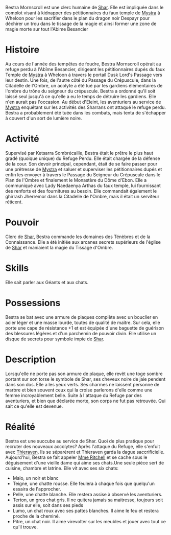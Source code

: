 Bestra Mornscroll est une clerc humaine de [Shar](https://www.aidedd.org/univers/pantheon/shar/). Elle est impliquée dans le complot visant à 
kidnapper des pétitionnaires du faux temple de [Mystra](https://www.aidedd.org/univers/pantheon/mystra/) à Wheloon pour les sacrifier dans le plan du 
dragon noir Despayr pour déchirer un trou dans le tissage de la magie et ainsi former une zone de 
magie morte sur tout l'Abime Besancier

# Histoire
Au cours de l'année des tempêtes de foudre, Bestra Mornscroll opérait au refuge perdu à l'Abîme Besancier, 
dirigeant les pétitionnaires dupés du faux Temple de [Mystra](https://www.aidedd.org/univers/pantheon/mystra/) à Wheloon à travers le portail Dusk Lord's Passage 
vers leur destin.
Une fois, de l'autre côté du Passage du Crépuscule, dans la Citadelle de l'Ombre, un acolyte a été tué par
les gardiens élémentaires de l'ombre du trône du seigneur du crépuscule. Bestra a ordonné qu'il soit laissé 
seul jusqu'à ce qu'elle a eu le temps de détruire les gardiens. Elle n'en aurait pas l'occasion.
Au début d'Eleint, les aventuriers au service de [Mystra](https://www.aidedd.org/univers/pantheon/mystra/) enquêtant sur les activités des Sharrans ont attaqué
le refuge perdu. Bestra a probablement été tuée dans les combats, mais tenta de s'échapper à couvert
d'un sort de lumière noire.

# Activité
Supervisé par Ketsarra Sombrécaille, Bestra était le prêtre le plus haut gradé (quoique unique) du Refuge Perdu.
Elle était chargée de la défense de la cour. Son devoir principal, cependant, était de se faire passer pour une prêtresse
de [Mystra](https://www.aidedd.org/univers/pantheon/mystra/) et saluer et superviser les pétitionnaires dupés et enfin les envoyer à travers le Passage du Seigneur du Crépuscule
dans le Plan de l'Ombre et finalement le Monastère du Dôme d'Ebon. Elle a communiqué avec Lady
Naedaenya Arthas du faux temple, lui fournissant des renforts et des fournitures au besoin. Elle
commandait également le ghirrash Jherremor dans la Citadelle de l'Ombre, mais il était un serviteur réticent.

# Pouvoir
Clerc de [Shar](https://www.aidedd.org/univers/pantheon/shar/), Bestra commande les domaines des Ténèbres et de la Connaissance. Elle a été initiée aux arcanes 
secrets supérieurs de l'église de [Shar](https://www.aidedd.org/univers/pantheon/shar/) et maniaient la magie du Tissage d'Ombre.

# Skills
Elle sait parler aux Géants et aux chats.

# Possessions
Bestra se bat avec une armure de plaques complète avec un bouclier en acier léger et une masse lourde, toutes de qualité de maître. 
Sur cela, elle porte une cape de résistance +1 et est équipée d'une baguette de guérison des blessures légères et d'un parchemin de
pouvoir divin. Elle utilise un disque de secrets pour symbole impie de [Shar](https://www.aidedd.org/univers/pantheon/shar/).

# Description
Lorsqu'elle ne porte pas son armure de plaque, elle revêt une toge sombre portant sur son torse le symbole de Shar,
ses cheveux noire de jaie pendent dans son dos. Elle a les yeux verts. Ses charmes ne laissent personne de marbre et
bien souvent ceux qui la croise parlerons d'elle comme une femme incroyablement belle.
Suite à l'attaque du Refuge par des aventuriers, et bien que déclarée morte, son corps ne fut pas retrouvée.
Qui sait ce qu'elle est devenue.

# Réalité
Bestra est une succube au service de Shar. Quoi de plus pratique pour recruter des nouveaux accolytes?
Après l'attaque du Refuge, elle s'enfuit avec [Thieraven](Thieraven.md). Ils se séparèrent et Thieraven
garda la dague saccrificielle.
Aujourd'hui, Bestra se fait appeler [Mme Ritchell](../1-Lieux/1-Astoria/2-Personnages/mme_ritchell.md) et se cache sous le déguisement d'une vieille dame qui
aime ses chats.Une seule pièce sert de cuisine, chambre
et latrine. Elle vit avec ses six chats:
- Malo, un noir et blanc
- Teigne, une chatte rousse. Elle feulera à chaque fois que quelqu'un essaira de l'approcher.
- Pelle, une chatte blanche. Elle restera assise à observé les aventuriers.
- Terton, un gros chat gris. Il ne quitera jamais sa maitresse, toujours soit assis sur elle,
soit dans ses pieds
- Lumo, un chat roux avec ses pattes blanches. Il aime le feu et restera proche de la cheminé.
- Pitre, un chat noir. Il aime virevolter sur les meubles et jouer avec tout ce qu'il trouve.

